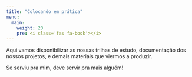 ```yaml
---
title: "Colocando em prática"
menu:
  main:
    weight: 20
    pre: <i class='fas fa-book'></i>
---
```


Aqui vamos disponibilizar as nossas trilhas de estudo, documentação dos nossos projetos, e demais materiais que viermos a produzir.

Se serviu pra mim, deve servir pra mais alguém!
